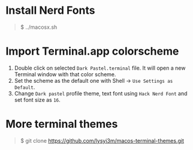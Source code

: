 # Install Nerd Fonts

> $ ../macosx.sh

# Import Terminal.app colorscheme

1. Double click on selected `Dark Pastel.terminal` file. It will open a new Terminal window with that color scheme.
2. Set the scheme as the default one with Shell -> `Use Settings as Default`.
3. Change `Dark pastel` profile theme, text font using `Hack Nerd Font` and set font size as `16`.

# More terminal themes

> $ git clone https://github.com/lysyi3m/macos-terminal-themes.git


